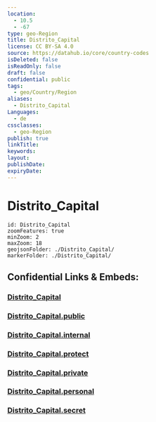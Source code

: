 ```yaml
---
location:
  - 10.5
  - -67
type: geo-Region
title: Distrito_Capital
license: CC BY-SA 4.0
source: https://datahub.io/core/country-codes
isDeleted: false
isReadOnly: false
draft: false
confidential: public
tags:
  - geo/Country/Region
aliases:
  - Distrito_Capital
Languages:
  - de
cssclasses:
  - geo-Region
publish: true
linkTitle:
keywords:
layout:
publishDate:
expiryDate:
---
```


# Distrito_Capital

```leaflet
id: Distrito_Capital
zoomFeatures: true 
minZoom: 2 
maxZoom: 18
geojsonFolder: ./Distrito_Capital/
markerFolder: ./Distrito_Capital/
```


## Confidential Links & Embeds: 

### [Distrito_Capital](/_Standards/Earth/Continent/America~South/Venezuela/States~Venezuela/Distrito_Capital.md) 

### [Distrito_Capital.public](/_public/Earth/Continent/America~South/Venezuela/States~Venezuela/Distrito_Capital.public.md) 

### [Distrito_Capital.internal](/_internal/Earth/Continent/America~South/Venezuela/States~Venezuela/Distrito_Capital.internal.md) 

### [Distrito_Capital.protect](/_protect/Earth/Continent/America~South/Venezuela/States~Venezuela/Distrito_Capital.protect.md) 

### [Distrito_Capital.private](/_private/Earth/Continent/America~South/Venezuela/States~Venezuela/Distrito_Capital.private.md) 

### [Distrito_Capital.personal](/_personal/Earth/Continent/America~South/Venezuela/States~Venezuela/Distrito_Capital.personal.md) 

### [Distrito_Capital.secret](/_secret/Earth/Continent/America~South/Venezuela/States~Venezuela/Distrito_Capital.secret.md)

